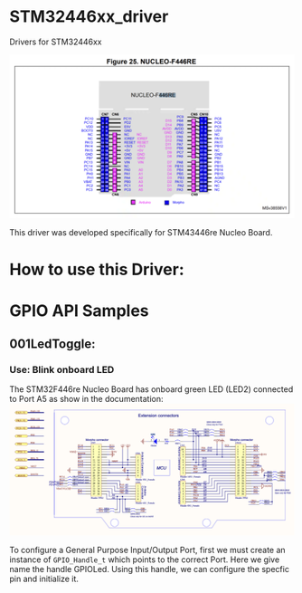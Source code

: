 # STM32446xx_driver
Drivers for STM32446xx

![STM32F446re-pinout](Documents/SMT32F446re-PinOut.png?raw=true "Title")

This driver was developed specifically for STM43446re Nucleo Board. 

# How to use this Driver: 
# GPIO API Samples
## 001LedToggle:


### Use: Blink onboard LED

The STM32F446re Nucleo Board has onboard green LED (LED2) connected to Port A5 as
show in the documentation:
![STM32F446re-extenstion-connectors](Documents/STM32F446re-ExtConn.png?raw=true "Title")

To configure a General Purpose Input/Output Port, first we must create an  instance of ```GPIO_Handle_t``` which points to the correct Port.  Here we give name the handle GPIOLed.  Using this handle, we can configure the specfic pin and initialize it.  






